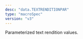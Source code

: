 ```yaml
---
desc: "data.TEXTRENDITIONPAR"
type: "macroSpec"
version: "v3"
---
```


Parameterized text rendition values.